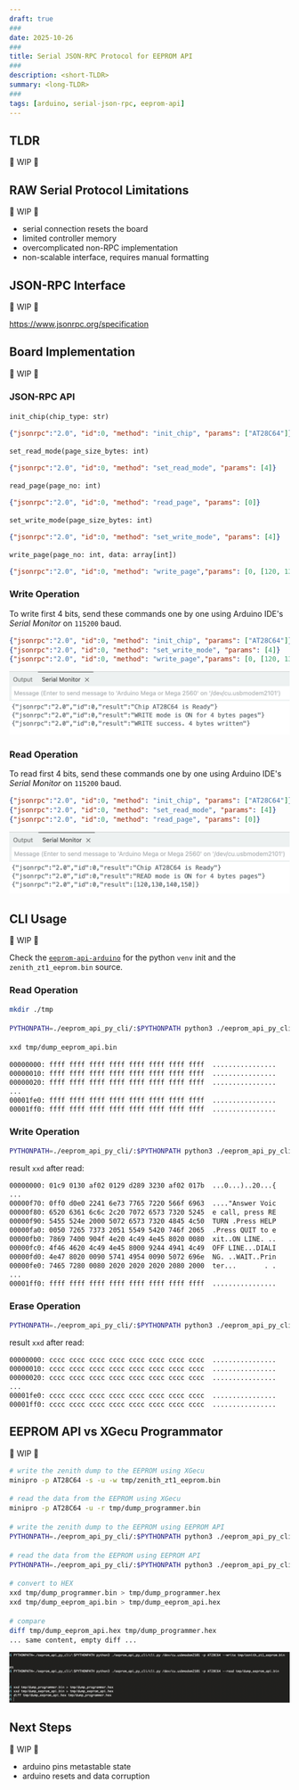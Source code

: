 ```yaml
---
draft: true
###
date: 2025-10-26
###
title: Serial JSON-RPC Protocol for EEPROM API
###
description: <short-TLDR>
summary: <long-TLDR>
###
tags: [arduino, serial-json-rpc, eeprom-api]
---
```


## TLDR

🚧 WIP 🚧



## RAW Serial Protocol Limitations

🚧 WIP 🚧

* serial connection resets the board
* limited controller memory
* overcomplicated non-RPC implementation
* non-scalable interface, requires manual formatting



## JSON-RPC Interface

🚧 WIP 🚧

https://www.jsonrpc.org/specification



## Board Implementation

🚧 WIP 🚧

### JSON-RPC API

`init_chip(chip_type: str)`

```json
{"jsonrpc":"2.0", "id":0, "method": "init_chip", "params": ["AT28C64"]}
```

`set_read_mode(page_size_bytes: int)`

```json
{"jsonrpc":"2.0", "id":0, "method": "set_read_mode", "params": [4]}
```

`read_page(page_no: int)`

```json
{"jsonrpc":"2.0", "id":0, "method": "read_page", "params": [0]}
```

`set_write_mode(page_size_bytes: int)`

```json
{"jsonrpc":"2.0", "id":0, "method": "set_write_mode", "params": [4]}
```

`write_page(page_no: int, data: array[int])`

```json
{"jsonrpc":"2.0", "id":0, "method": "write_page","params": [0, [120, 130, 140, 150]]}
```

### Write Operation

To write first 4 bits, send these commands one by one using Arduino IDE's *Serial Monitor* on `115200` baud.

```json
{"jsonrpc":"2.0", "id":0, "method": "init_chip", "params": ["AT28C64"]}
{"jsonrpc":"2.0", "id":0, "method": "set_write_mode", "params": [4]}
{"jsonrpc":"2.0", "id":0, "method": "write_page","params": [0, [120, 130, 140, 150]]}
```

![Board JSON-RPC Write Result](images/board-json-rpc-write-result.png)

### Read Operation

To read first 4 bits, send these commands one by one using Arduino IDE's *Serial Monitor* on `115200` baud.

```json
{"jsonrpc":"2.0", "id":0, "method": "init_chip", "params": ["AT28C64"]}
{"jsonrpc":"2.0", "id":0, "method": "set_read_mode", "params": [4]}
{"jsonrpc":"2.0", "id":0, "method": "read_page", "params": [0]}
```

![Board JSON-RPC Read Result](images/board-json-rpc-read-result.png)



## CLI Usage

🚧 WIP 🚧

Check the [`eeprom-api-arduino`](https://github.com/inn-goose/eeprom-api-arduino) for the python `venv` init and the `zenith_zt1_eeprom.bin` source.

### Read Operation

```bash
mkdir ./tmp

PYTHONPATH=./eeprom_api_py_cli/:$PYTHONPATH python3 ./eeprom_api_py_cli/cli.py /dev/cu.usbmodem2101 -p AT28C64 --read tmp/dump_eeprom_api.bin

xxd tmp/dump_eeprom_api.bin
```

```
00000000: ffff ffff ffff ffff ffff ffff ffff ffff  ................
00000010: ffff ffff ffff ffff ffff ffff ffff ffff  ................
00000020: ffff ffff ffff ffff ffff ffff ffff ffff  ................
...
00001fe0: ffff ffff ffff ffff ffff ffff ffff ffff  ................
00001ff0: ffff ffff ffff ffff ffff ffff ffff ffff  ................
```

### Write Operation

```bash
PYTHONPATH=./eeprom_api_py_cli/:$PYTHONPATH python3 ./eeprom_api_py_cli/cli.py /dev/cu.usbmodem2101 -p AT28C64 --write tmp/zenith_zt1_eeprom.bin
```

result `xxd` after read:
```
00000000: 01c9 0130 af02 0129 d289 3230 af02 017b  ...0...)..20...{
...
00000f70: 0ff0 d0e0 2241 6e73 7765 7220 566f 6963  ...."Answer Voic
00000f80: 6520 6361 6c6c 2c20 7072 6573 7320 5245  e call, press RE
00000f90: 5455 524e 2000 5072 6573 7320 4845 4c50  TURN .Press HELP
00000fa0: 0050 7265 7373 2051 5549 5420 746f 2065  .Press QUIT to e
00000fb0: 7869 7400 904f 4e20 4c49 4e45 8020 0080  xit..ON LINE. ..
00000fc0: 4f46 4620 4c49 4e45 8000 9244 4941 4c49  OFF LINE...DIALI
00000fd0: 4e47 8020 0090 5741 4954 0090 5072 696e  NG. ..WAIT..Prin
00000fe0: 7465 7280 0080 2020 2020 2020 2080 2000  ter...       . .
...
00001ff0: ffff ffff ffff ffff ffff ffff ffff ffff  ................
```

### Erase Operation

```bash
PYTHONPATH=./eeprom_api_py_cli/:$PYTHONPATH python3 ./eeprom_api_py_cli/cli.py /dev/cu.usbmodem2101 -p AT28C64 --erase cc
```

result `xxd` after read:
```
00000000: cccc cccc cccc cccc cccc cccc cccc cccc  ................
00000010: cccc cccc cccc cccc cccc cccc cccc cccc  ................
00000020: cccc cccc cccc cccc cccc cccc cccc cccc  ................
...
00001fe0: cccc cccc cccc cccc cccc cccc cccc cccc  ................
00001ff0: cccc cccc cccc cccc cccc cccc cccc cccc  ................
```


## EEPROM API vs XGecu Programmator

🚧 WIP 🚧

```bash
# write the zenith dump to the EEPROM using XGecu
minipro -p AT28C64 -s -u -w tmp/zenith_zt1_eeprom.bin

# read the data from the EEPROM using XGecu
minipro -p AT28C64 -u -r tmp/dump_programmer.bin

# write the zenith dump to the EEPROM using EEPROM API
PYTHONPATH=./eeprom_api_py_cli/:$PYTHONPATH python3 ./eeprom_api_py_cli/cli.py /dev/cu.usbmodem2101 -p AT28C64 --write tmp/zenith_zt1_eeprom.bin

# read the data from the EEPROM using EEPROM API
PYTHONPATH=./eeprom_api_py_cli/:$PYTHONPATH python3 ./eeprom_api_py_cli/cli.py /dev/cu.usbmodem2101 -p AT28C64 --read tmp/dump_eeprom_api.bin

# convert to HEX
xxd tmp/dump_programmer.bin > tmp/dump_programmer.hex
xxd tmp/dump_eeprom_api.bin > tmp/dump_eeprom_api.hex

# compare
diff tmp/dump_eeprom_api.hex tmp/dump_programmer.hex
... same content, empty diff ...
```

![XGecu vs EEPROM API xxd diff](images/xgecu-vs-eeprom-api-xxd-diff.png)


## Next Steps

🚧 WIP 🚧

* arduino pins metastable state
* arduino resets and data corruption